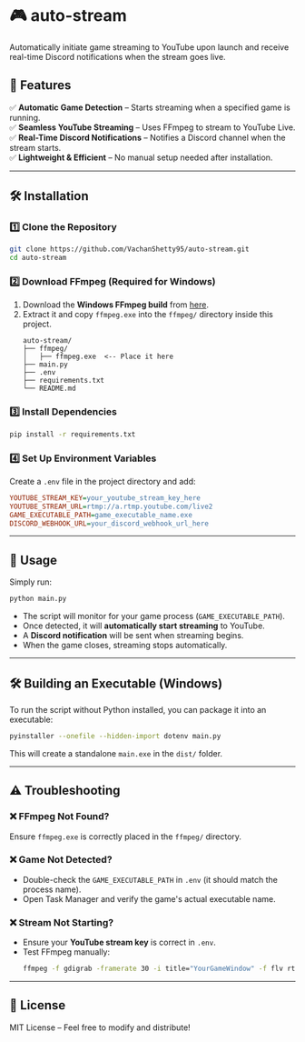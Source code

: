 # 🎮 auto-stream
Automatically initiate game streaming to YouTube upon launch and receive real-time Discord notifications when the stream goes live.

## 🚀 Features
✅ **Automatic Game Detection** – Starts streaming when a specified game is running.  
✅ **Seamless YouTube Streaming** – Uses FFmpeg to stream to YouTube Live.  
✅ **Real-Time Discord Notifications** – Notifies a Discord channel when the stream starts.  
✅ **Lightweight & Efficient** – No manual setup needed after installation.  

---

## 🛠️ Installation  

### 1️⃣ **Clone the Repository**  
```sh
git clone https://github.com/VachanShetty95/auto-stream.git
cd auto-stream
```

### 2️⃣ **Download FFmpeg** (Required for Windows)  
1. Download the **Windows FFmpeg build** from [here](https://www.gyan.dev/ffmpeg/builds/ffmpeg-release-full.7z).  
2. Extract it and copy `ffmpeg.exe` into the `ffmpeg/` directory inside this project.  
   ```
   auto-stream/
   ├── ffmpeg/
   │   ├── ffmpeg.exe  <-- Place it here
   ├── main.py
   ├── .env
   ├── requirements.txt
   └── README.md
   ```

### 3️⃣ **Install Dependencies**  
```sh
pip install -r requirements.txt
```

### 4️⃣ **Set Up Environment Variables**  
Create a `.env` file in the project directory and add:  
```ini
YOUTUBE_STREAM_KEY=your_youtube_stream_key_here
YOUTUBE_STREAM_URL=rtmp://a.rtmp.youtube.com/live2
GAME_EXECUTABLE_PATH=game_executable_name.exe
DISCORD_WEBHOOK_URL=your_discord_webhook_url_here
```

---

## 🎥 Usage  

Simply run:  
```sh
python main.py
```
- The script will monitor for your game process (`GAME_EXECUTABLE_PATH`).  
- Once detected, it will **automatically start streaming** to YouTube.  
- A **Discord notification** will be sent when streaming begins.  
- When the game closes, streaming stops automatically.  

---

## 🛠️ Building an Executable (Windows)  
To run the script without Python installed, you can package it into an executable:  
```sh
pyinstaller --onefile --hidden-import dotenv main.py
```
This will create a standalone `main.exe` in the `dist/` folder.

---

## ⚠️ Troubleshooting  

### ❌ **FFmpeg Not Found?**  
Ensure `ffmpeg.exe` is correctly placed in the `ffmpeg/` directory.  

### ❌ **Game Not Detected?**  
- Double-check the `GAME_EXECUTABLE_PATH` in `.env` (it should match the process name).  
- Open Task Manager and verify the game's actual executable name.  

### ❌ **Stream Not Starting?**  
- Ensure your **YouTube stream key** is correct in `.env`.  
- Test FFmpeg manually:  
  ```sh
  ffmpeg -f gdigrab -framerate 30 -i title="YourGameWindow" -f flv rtmp://a.rtmp.youtube.com/live2/YOUR_STREAM_KEY
  ```

---

## 📜 License  
MIT License – Feel free to modify and distribute!  

